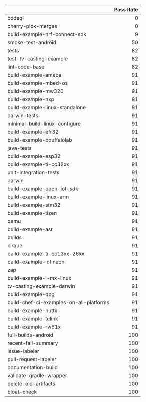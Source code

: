 |                                         |   Pass Rate |
|:----------------------------------------|------------:|
| codeql                                  |           0 |
| cherry-pick-merges                      |           0 |
| build-example-nrf-connect-sdk           |           9 |
| smoke-test-android                      |          50 |
| tests                                   |          82 |
| test-tv-casting-example                 |          82 |
| lint-code-base                          |          82 |
| build-example-ameba                     |          91 |
| build-example-mbed-os                   |          91 |
| build-example-mw320                     |          91 |
| build-example-nxp                       |          91 |
| build-example-linux-standalone          |          91 |
| darwin-tests                            |          91 |
| minimal-build-linux-configure           |          91 |
| build-example-efr32                     |          91 |
| build-example-bouffalolab               |          91 |
| java-tests                              |          91 |
| build-example-esp32                     |          91 |
| build-example-ti-cc32xx                 |          91 |
| unit-integration-tests                  |          91 |
| darwin                                  |          91 |
| build-example-open-iot-sdk              |          91 |
| build-example-linux-arm                 |          91 |
| build-example-stm32                     |          91 |
| build-example-tizen                     |          91 |
| qemu                                    |          91 |
| build-example-asr                       |          91 |
| builds                                  |          91 |
| cirque                                  |          91 |
| build-example-ti-cc13xx-26xx            |          91 |
| build-example-infineon                  |          91 |
| zap                                     |          91 |
| build-example-i-mx-linux                |          91 |
| tv-casting-example-darwin               |          91 |
| build-example-qpg                       |          91 |
| build-chef-ci-examples-on-all-platforms |          91 |
| build-example-nuttx                     |          91 |
| build-example-telink                    |          91 |
| build-example-rw61x                     |          91 |
| full-builds-android                     |         100 |
| recent-fail-summary                     |         100 |
| issue-labeler                           |         100 |
| pull-request-labeler                    |         100 |
| documentation-build                     |         100 |
| validate-gradle-wrapper                 |         100 |
| delete-old-artifacts                    |         100 |
| bloat-check                             |         100 |